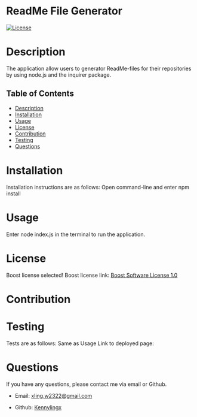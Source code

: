 # ReadMe File Generator

  [![License](https://img.shields.io/badge/License-Boost_1.0-lightblue.svg)](https://https://opensource.org/licenses/BSL-1.0)

  # Description 
  The application allow users to generator ReadMe-files for their repositories by using node.js and the inquirer package.

  ## Table of Contents 
- [Description](#description)
- [Installation](#installation)
- [Usage](#usage)
- [License](#License)
- [Contribution](#contribution)
- [Testing](#testing)
- [Questions](#questions)

# Installation 
Installation instructions are as follows:
Open command-line and enter npm install

# Usage 
Enter node index.js in the terminal to run the application.

# License 
Boost license selected! 
          Boost license link:    [Boost Software License 1.0](https://https://opensource.org/licenses/BSL-1.0)

# Contribution 


# Testing
Tests are as follows:
Same as Usage
Link to deployed page:  

# Questions 
If you have any questions, please contact me via email or Github.

- Email: [xling.w2322@gmail.com](mailto:xling.w2322@gmail.com)

- Github: [Kennylingx](https://github.com/Kennylingx)

